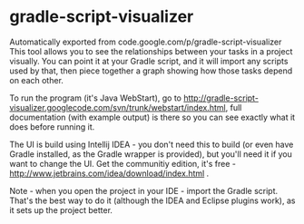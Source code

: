 # gradle-script-visualizer
Automatically exported from code.google.com/p/gradle-script-visualizer
This tool allows you to see the relationships between your tasks in a project visually. 
You can point it at your Gradle script, and it will import any scripts used by that, 
then piece together a graph showing how those tasks depend on each other.

To run the program (it's Java WebStart), go to http://gradle-script-visualizer.googlecode.com/svn/trunk/webstart/index.html, 
full documentation (with example output) is there so you can see exactly what it does before running it.

The UI is build using Intellij IDEA - you don't need this to build (or even have Gradle installed, as the Gradle wrapper is provided), 
but you'll need it if you want to change the UI. Get the communitiy edition, 
it's free - http://www.jetbrains.com/idea/download/index.html .

Note - when you open the project in your IDE - import the Gradle script. 
That's the best way to do it (although the IDEA and Eclipse plugins work), as it sets up the project better.

